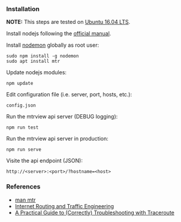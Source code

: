 ### Installation

**NOTE:** This steps are tested on [Ubuntu 16.04 LTS](http://releases.ubuntu.com/16.04/).

Install nodejs following the [official manual](https://github.com/nodesource/distributions/blob/master/README.md).

Install [nodemon](https://www.npmjs.com/package/nodemon) globally as root user:
```
sudo npm install -g nodemon
sudo apt install mtr
```

Update nodejs modules:
```
npm update
```

Edit configuration file (i.e. server, port, hosts, etc.):
```
config.json
```

Run the mtrview api server (DEBUG logging):
```
npm run test
```

Run the mtrview api server in production:
```
npm run serve
```

Visite the api endpoint (JSON):
```
http://<server>:<port>/?hostname=<host>
```

### References

* [man mtr](https://linux.die.net/man/8/mtr)
* [Internet Routing and Traffic Engineering](https://aws.amazon.com/blogs/architecture/internet-routing-and-traffic-engineering/)
* [A Practical Guide to (Correctly) Troubleshooting with Traceroute](https://archive.nanog.org/meetings/nanog45/presentations/Sunday/RAS_traceroute_N45.pdf)